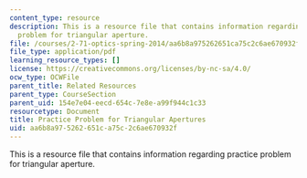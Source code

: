 ```yaml
---
content_type: resource
description: This is a resource file that contains information regarding practice
  problem for triangular aperture.
file: /courses/2-71-optics-spring-2014/aa6b8a975262651ca75c2c6ae670932f_MIT2_71S14_apertures.pdf
file_type: application/pdf
learning_resource_types: []
license: https://creativecommons.org/licenses/by-nc-sa/4.0/
ocw_type: OCWFile
parent_title: Related Resources
parent_type: CourseSection
parent_uid: 154e7e04-eecd-654c-7e8e-a99f944c1c33
resourcetype: Document
title: Practice Problem for Triangular Apertures
uid: aa6b8a97-5262-651c-a75c-2c6ae670932f
---
```

This is a resource file that contains information regarding practice problem for triangular aperture.
